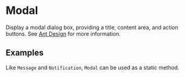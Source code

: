 # Modal

Display a modal dialog box, providing a title, content area, and action buttons. See [Ant Design](https://ant.design/components/modal/) for more information.

## Examples

<demo name="basic"></demo>
<demo name="custom_footer" title="Custom Footer"></demo>

Like `Message` and `Notification`, `Modal` can be used as a static method.

<demo name="static" title="Static"></demo>

